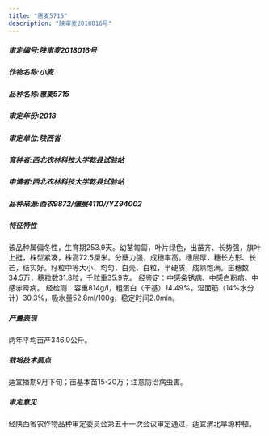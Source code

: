 ```yaml
---
title: "惠麦5715"
description: "陕审麦2018016号"
---
```

##### 审定编号:陕审麦2018016号

##### 作物名称:小麦

##### 品种名称:惠麦5715

##### 审定年份:2018

##### 审定单位:陕西省

##### 育种者:西北农林科技大学乾县试验站

##### 申请者:西北农林科技大学乾县试验站

##### 品种来源:西农9872/偃展4110//YZ94002

##### 特征特性
该品种属偏冬性，生育期253.9天。幼苗匍匐，叶片绿色，出苗齐、长势强，旗叶上挺，株型紧凑，株高72.5厘米。分蘖力强，成穗率高。穗层厚，穗长方形、长芒，结实好。籽粒中等大小、均匀，白壳、白粒，半硬质，成熟饱满。亩穗数34.5万，穗粒数31.8粒，千粒重35.9克。
经鉴定：中感条锈病、中感白粉病、中感赤霉病。
经检测：容重814g/l，粗蛋白（干基）14.49%，湿面筋（14%水分计）30.3%，吸水量52.8ml/100g，稳定时间2.0min。

##### 产量表现
两年平均亩产346.0公斤。

##### 栽培技术要点
适宜播期9月下旬；亩基本苗15-20万；注意防治病虫害。

##### 审定意见
经陕西省农作物品种审定委员会第五十一次会议审定通过，适宜渭北旱塬种植。
